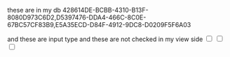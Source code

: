 these are in my db
428614DE-BCBB-4310-B13F-8080D973C6D2,D5397476-DDA4-466C-8C0E-67BC57CF83B9,E5A35ECD-D84F-4912-9DC8-D0209F5F6A03

and these are input type and these are not checked in my view side
<input type="checkbox" class="form-check-input worksite-checkbox" value="428614DE-BCBB-4310-B13F-8080D973C6D2" id="worksite_428614DE-BCBB-4310-B13F-8080D973C6D2">
<input type="checkbox" class="form-check-input worksite-checkbox" value="D5397476-DDA4-466C-8C0E-67BC57CF83B9" id="worksite_D5397476-DDA4-466C-8C0E-67BC57CF83B9">
<input type="checkbox" class="form-check-input worksite-checkbox" value="E5A35ECD-D84F-4912-9DC8-D0209F5F6A03" id="worksite_E5A35ECD-D84F-4912-9DC8-D0209F5F6A03">
